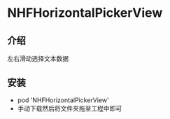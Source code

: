 # NHFHorizontalPickerView
<h2>介绍</h2>
<p>左右滑动选择文本数据</p>
<h2>安装</h2>
<ul>
<li>pod 'NHFHorizontalPickerView'</li>
<li>手动下载然后将文件夹拖至工程中即可</li>
</ul>
